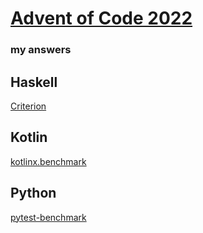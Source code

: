 # [Advent of Code 2022](https://adventofcode.com/2022)
### my answers

## Haskell

[Criterion](aoc2021-bench.html)

## Kotlin

[kotlinx.benchmark](jmh-visualizer/index.html)

## Python

[pytest-benchmark](benchmark.svg)
